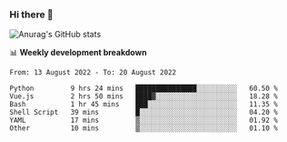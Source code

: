 ### Hi there 👋
![Anurag's GitHub stats](https://github-readme-stats.vercel.app/api?username=jami1024&show_icons=true&theme=radical)

📊 **Weekly development breakdown**
<!--START_SECTION:waka-->

```text
From: 13 August 2022 - To: 20 August 2022

Python         9 hrs 24 mins   ███████████████░░░░░░░░░░   60.50 %
Vue.js         2 hrs 50 mins   ████▓░░░░░░░░░░░░░░░░░░░░   18.28 %
Bash           1 hr 45 mins    ███░░░░░░░░░░░░░░░░░░░░░░   11.35 %
Shell Script   39 mins         █░░░░░░░░░░░░░░░░░░░░░░░░   04.20 %
YAML           17 mins         ▒░░░░░░░░░░░░░░░░░░░░░░░░   01.92 %
Other          10 mins         ▒░░░░░░░░░░░░░░░░░░░░░░░░   01.10 %
```

<!--END_SECTION:waka-->
<!--
**jami1024/jami1024** is a ✨ _special_ ✨ repository because its `README.md` (this file) appears on your GitHub profile.

Here are some ideas to get you started:

- 🔭 I’m currently working on ...
- 🌱 I’m currently learning ...
- 👯 I’m looking to collaborate on ...
- 🤔 I’m looking for help with ...
- 💬 Ask me about ...
- 📫 How to reach me: ...
- 😄 Pronouns: ...
- ⚡ Fun fact: ...
-->
